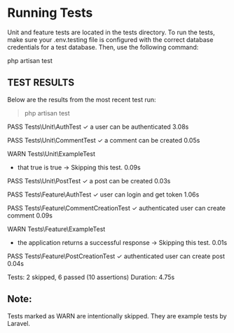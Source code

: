 # Running Tests
Unit and feature tests are located in the tests directory. To run the tests, make sure your .env.testing file is configured with the correct database credentials for a test database. Then, use the following command:

php artisan test


## TEST RESULTS 
Below are the results from the most recent test run:

> php artisan test

   PASS  Tests\Unit\AuthTest
  ✓ a user can be authenticated                                                                                          3.08s  

   PASS  Tests\Unit\CommentTest
  ✓ a comment can be created                                                                                             0.05s  

   WARN  Tests\Unit\ExampleTest
  - that true is true → Skipping this test.                                                                              0.09s  

   PASS  Tests\Unit\PostTest
  ✓ a post can be created                                                                                                0.03s  

   PASS  Tests\Feature\AuthTest
  ✓ user can login and get token                                                                                         1.06s  

   PASS  Tests\Feature\CommentCreationTest
  ✓ authenticated user can create comment                                                                                0.09s  

   WARN  Tests\Feature\ExampleTest
  - the application returns a successful response → Skipping this test.                                                  0.01s  

   PASS  Tests\Feature\PostCreationTest
  ✓ authenticated user can create post                                                                                   0.04s  

  Tests:    2 skipped, 6 passed (10 assertions)
  Duration: 4.75s


 ## Note:
Tests marked as WARN are intentionally skipped. They are example tests by Laravel.
